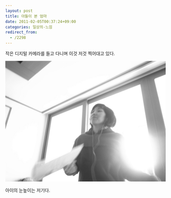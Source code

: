 ```yaml
---
layout: post
title: 아들이 본 엄마
date: 2011-02-05T00:37:24+09:00
categories: 일상의-느낌
redirect_from:
  - /2298
---
```




작은 디지털 카메라를 들고 다니며 이것 저것 찍어대고 있다.

![ ](/assets/media/uploads_1_cfile10.uf.16640D4C4D4C1D021F4DC8.jpg)

아이의 눈높이는 저기다.


